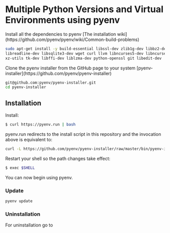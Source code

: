 # Multiple Python Versions and Virtual Environments using pyenv

<par>
Install all the dependencies to pyenv [The installation wiki](https://github.com/pyenv/pyenv/wiki/Common-build-problems)
<par/>

```bash
sudo apt-get install -y build-essential libssl-dev zlib1g-dev libbz2-dev \
libreadline-dev libsqlite3-dev wget curl llvm libncurses5-dev libncursesw5-dev \
xz-utils tk-dev libffi-dev liblzma-dev python-openssl git libedit-dev
```

<par>
 Clone the pyenv installer from the GitHub page to your system [pyenv-installer](https://github.com/pyenv/pyenv-installer)
</par>  

```bash
git@github.com:pyenv/pyenv-installer.git
cd pyenv-installer
```
## Installation

Install:
```bash
$ curl https://pyenv.run | bash
```
pyenv.run redirects to the install script in this repository and the invocation above is equivalent to:

```bash
curl -L https://github.com/pyenv/pyenv-installer/raw/master/bin/pyenv-installer | bash
```
Restart your shell so the path changes take effect:

```bash
$ exec $SHELL

```
You can now begin using pyenv.

### Update

```bash
pyenv update
```

### Uninstallation
<par>
For uninstallation go to 
</par>

```'bash

```
